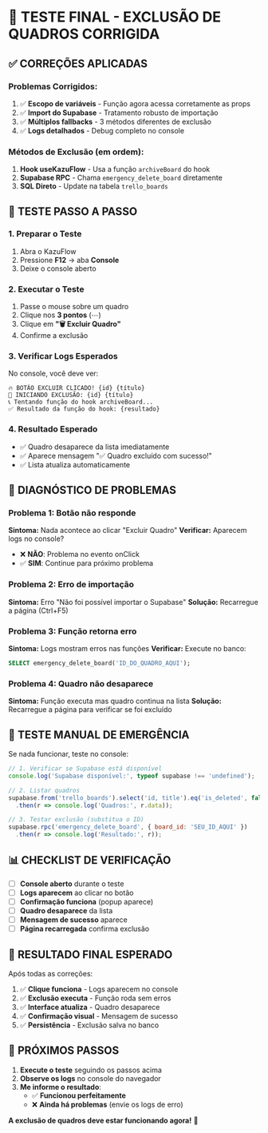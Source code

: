 # 🧪 TESTE FINAL - EXCLUSÃO DE QUADROS CORRIGIDA

## ✅ CORREÇÕES APLICADAS

### **Problemas Corrigidos:**
1. ✅ **Escopo de variáveis** - Função agora acessa corretamente as props
2. ✅ **Import do Supabase** - Tratamento robusto de importação
3. ✅ **Múltiplos fallbacks** - 3 métodos diferentes de exclusão
4. ✅ **Logs detalhados** - Debug completo no console

### **Métodos de Exclusão (em ordem):**
1. **Hook useKazuFlow** - Usa a função `archiveBoard` do hook
2. **Supabase RPC** - Chama `emergency_delete_board` diretamente
3. **SQL Direto** - Update na tabela `trello_boards`

## 🎯 TESTE PASSO A PASSO

### **1. Preparar o Teste**
1. Abra o KazuFlow
2. Pressione **F12** → aba **Console**
3. Deixe o console aberto

### **2. Executar o Teste**
1. Passe o mouse sobre um quadro
2. Clique nos **3 pontos** (⋯)
3. Clique em **"🗑️ Excluir Quadro"**
4. Confirme a exclusão

### **3. Verificar Logs Esperados**
No console, você deve ver:
```
🔥 BOTÃO EXCLUIR CLICADO! {id} {título}
🚨 INICIANDO EXCLUSÃO: {id} {título}
📞 Tentando função do hook archiveBoard...
✅ Resultado da função do hook: {resultado}
```

### **4. Resultado Esperado**
- ✅ Quadro desaparece da lista imediatamente
- ✅ Aparece mensagem "✅ Quadro excluído com sucesso!"
- ✅ Lista atualiza automaticamente

## 🚨 DIAGNÓSTICO DE PROBLEMAS

### **Problema 1: Botão não responde**
**Sintoma:** Nada acontece ao clicar "Excluir Quadro"
**Verificar:** Aparecem logs no console?
- ❌ **NÃO**: Problema no evento onClick
- ✅ **SIM**: Continue para próximo problema

### **Problema 2: Erro de importação**
**Sintoma:** Erro "Não foi possível importar o Supabase"
**Solução:** Recarregue a página (Ctrl+F5)

### **Problema 3: Função retorna erro**
**Sintoma:** Logs mostram erros nas funções
**Verificar:** Execute no banco:
```sql
SELECT emergency_delete_board('ID_DO_QUADRO_AQUI');
```

### **Problema 4: Quadro não desaparece**
**Sintoma:** Função executa mas quadro continua na lista
**Solução:** Recarregue a página para verificar se foi excluído

## 🔧 TESTE MANUAL DE EMERGÊNCIA

Se nada funcionar, teste no console:
```javascript
// 1. Verificar se Supabase está disponível
console.log('Supabase disponível:', typeof supabase !== 'undefined');

// 2. Listar quadros
supabase.from('trello_boards').select('id, title').eq('is_deleted', false).limit(3)
  .then(r => console.log('Quadros:', r.data));

// 3. Testar exclusão (substitua o ID)
supabase.rpc('emergency_delete_board', { board_id: 'SEU_ID_AQUI' })
  .then(r => console.log('Resultado:', r));
```

## 📊 CHECKLIST DE VERIFICAÇÃO

- [ ] **Console aberto** durante o teste
- [ ] **Logs aparecem** ao clicar no botão
- [ ] **Confirmação funciona** (popup aparece)
- [ ] **Quadro desaparece** da lista
- [ ] **Mensagem de sucesso** aparece
- [ ] **Página recarregada** confirma exclusão

## 🎉 RESULTADO FINAL ESPERADO

Após todas as correções:
1. ✅ **Clique funciona** - Logs aparecem no console
2. ✅ **Exclusão executa** - Função roda sem erros
3. ✅ **Interface atualiza** - Quadro desaparece
4. ✅ **Confirmação visual** - Mensagem de sucesso
5. ✅ **Persistência** - Exclusão salva no banco

## 🚀 PRÓXIMOS PASSOS

1. **Execute o teste** seguindo os passos acima
2. **Observe os logs** no console do navegador
3. **Me informe o resultado**:
   - ✅ **Funcionou perfeitamente**
   - ❌ **Ainda há problemas** (envie os logs de erro)

**A exclusão de quadros deve estar funcionando agora!** 🎯